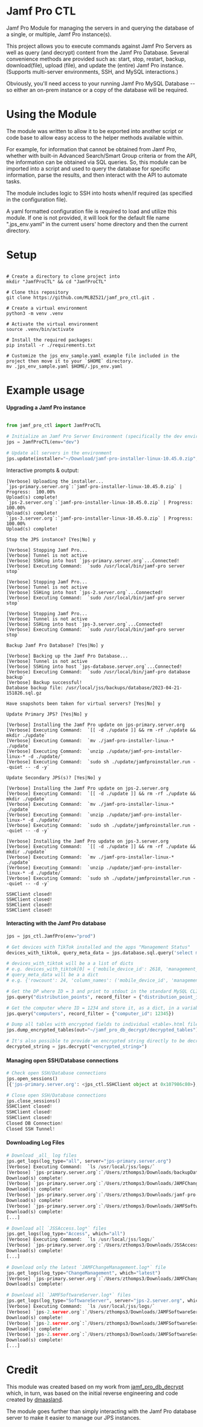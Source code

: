 # Jamf Pro CTL

Jamf Pro Module for managing the servers in and querying the database of a single, or multiple, Jamf Pro instance(s).

This project allows you to execute commands against Jamf Pro Servers as well as query (and decrypt) content from the Jamf Pro Database.  Several convenience methods are provided such as:  start, stop, restart, backup, download(file), upload (file), and update the (entire) Jamf Pro instance.  (Supports multi-server environments, SSH, and MySQL interactions.)

Obviously, you'll need access to your running Jamf Pro MySQL Database -- so either an on-prem instance or a copy of the database will be required.


# Using the Module

The module was written to allow it to be exported into another script or code base to allow easy access to the helper methods available within.

For example, for information that cannot be obtained from Jamf Pro, whether with built-in Advanced Search/Smart Group criteria or from the API, the information can be obtained via SQL queries.  So, this module can be imported into a script and used to query the database for specific information, parse the results, and then interact with the API to automate tasks.

The module includes logic to SSH into hosts when/if required (as specified in the configuration file).

A yaml formatted configuration file is required to load and utilize this module.  If one is not provided, it will look for the default file name ".jps_env.yaml" in the current users' home  directory and then the current directory.


# Setup

```shell

# Create a directory to clone project into
mkdir "JamfProCTL" && cd "JamfProCTL"

# Clone this repository
git clone https://github.com/MLBZ521/jamf_pro_ctl.git .

# Create a virtual environment
python3 -m venv .venv

# Activate the virtual environment
source .venv/bin/activate

# Install the required packages:
pip install -r ./requirements.txt

# Customize the jps_env_sample.yaml example file included in the project then move it to your `$HOME` directory.
mv .jps_env_sample.yaml $HOME/.jps_env.yaml
```

# Example usage



#### Upgrading a Jamf Pro instance

```python

from jamf_pro_ctl import JamfProCTL

# Initialize an Jamf Pro Server Environment (specifically the dev environment here)
jps = JamfProCTL(env="dev")

# Update all servers in the environment
jps.update(installer="~/Download/jamf-pro-installer-linux-10.45.0.zip", prompt_to_continue = True)
```

Interactive prompts & output:
```
[Verbose] Uploading the installer...
`jps-primary.server.org`:`jamf-pro-installer-linux-10.45.0.zip` | Progress:  100.00%
Upload(s) complete!
`jps-2.server.org`:`jamf-pro-installer-linux-10.45.0.zip` | Progress:  100.00%
Upload(s) complete!
`jps-3.server.org`:`jamf-pro-installer-linux-10.45.0.zip` | Progress:  100.00%
Upload(s) complete!

Stop the JPS instance? [Yes|No] y

[Verbose] Stopping Jamf Pro...
[Verbose] Tunnel is not active
[Verbose] SSHing into host `jps-primary.server.org`...Connected!
[Verbose] Executing Command:  `sudo /usr/local/bin/jamf-pro server stop`

[Verbose] Stopping Jamf Pro...
[Verbose] Tunnel is not active
[Verbose] SSHing into host `jps-2.server.org`...Connected!
[Verbose] Executing Command:  `sudo /usr/local/bin/jamf-pro server stop`

[Verbose] Stopping Jamf Pro...
[Verbose] Tunnel is not active
[Verbose] SSHing into host `jps-3.server.org`...Connected!
[Verbose] Executing Command:  `sudo /usr/local/bin/jamf-pro server stop`

Backup Jamf Pro Database? [Yes|No] y

[Verbose] Backing up the Jamf Pro Database...
[Verbose] Tunnel is not active
[Verbose] SSHing into host `jps-database.server.org`...Connected!
[Verbose] Executing Command:  `sudo /usr/local/bin/jamf-pro database backup`
[Verbose] Backup successful!
Database backup file: /usr/local/jss/backups/database/2023-04-21-151826.sql.gz

Have snapshots been taken for virtual servers? [Yes|No] y

Update Primary JPS? [Yes|No] y

[Verbose] Installing the Jamf Pro update on jps-primary.server.org
[Verbose] Executing Command:  `[[ -d ./update ]] && rm -rf ./update && mkdir ./update`
[Verbose] Executing Command:  `mv ./jamf-pro-installer-linux-* ./update`
[Verbose] Executing Command:  `unzip ./update/jamf-pro-installer-linux-* -d ./update/`
[Verbose] Executing Command:  `sudo sh ./update/jamfproinstaller.run --quiet -- -d -y`

Update Secondary JPS(s)? [Yes|No] y

[Verbose] Installing the Jamf Pro update on jps-2.server.org
[Verbose] Executing Command:  `[[ -d ./update ]] && rm -rf ./update && mkdir ./update`
[Verbose] Executing Command:  `mv ./jamf-pro-installer-linux-* ./update`
[Verbose] Executing Command:  `unzip ./update/jamf-pro-installer-linux-* -d ./update/`
[Verbose] Executing Command:  `sudo sh ./update/jamfproinstaller.run --quiet -- -d -y`

[Verbose] Installing the Jamf Pro update on jps-3.server.org
[Verbose] Executing Command:  `[[ -d ./update ]] && rm -rf ./update && mkdir ./update`
[Verbose] Executing Command:  `mv ./jamf-pro-installer-linux-* ./update`
[Verbose] Executing Command:  `unzip ./update/jamf-pro-installer-linux-* -d ./update/`
[Verbose] Executing Command:  `sudo sh ./update/jamfproinstaller.run --quiet -- -d -y`

SSHClient closed!
SSHClient closed!
SSHClient closed!
SSHClient closed!
```

#### Interacting with the Jamf Pro database

```python
jps = jps_ctl.JamfPro(env="prod")

# Get devices with TikTok installed and the apps "Management Status"
devices_with_tiktok, query_meta_data = jps.database.sql.query('select mobile_device_id, management_status from mobile_device_installed_applications where mobile_device_application_detail_id in (select distinct id from mobile_device_application_details where name like "%TikTok%");', close_ssh=False)

# devices_with_tiktok will be a a list of dicts
# e.g. devices_with_tiktok[0] = {'mobile_device_id': 2618, 'management_status': 'Unmanaged'}
# query_meta_data will be a a dict
# e.g. {'rowcount': 24, 'column_names': ('mobile_device_id', 'management_status')}

# Get the DP where ID = 3 and print to stdout in the standard MySQL CLI table format
jps.query("distribution_points", record_filter = {"distribution_point_id": 3}, decrypt=True, out_as_table=True)

# Get the computer where ID = 1234 and store it, as a dict, in a variable
jps.query("computers", record_filter = {"computer_id": 12345})

# Dump all tables with encrypted fields to individual <table>.html files
jps.dump_encrypted_tables(out="~/jamf_pro_db_decrypt/decrypted_tables")

# It's also possible to provide an encrypted string directly to be decrypted
decrypted_string = jps.decrypt("<encrypted_string>")
```

#### Managing open SSH/Database connections

```python
# Check open SSH/Database connections
jps.open_sessions()
[{'jps-primary.server.org': <jps_ctl.SSHClient object at 0x107986c80>}, {'jps-database.server.org': <jps_ctl.SSHClient object at 0x104b739d0>}, {'jps-2.server.org': <jps_ctl.SSHClient object at 0x107986f20>}, {'jps-database.server.org': <sshtunnel._ThreadingForwardServer object at 0x1092101f0>}, {'jps-database.server.org': <mysql.connector.connection.MySQLConnection object at 0x107f5be50>}]

# Close open SSH/Database connections
jps.close_sessions()
SSHClient closed!
SSHClient closed!
SSHClient closed!
Closed DB Connection!
Closed SSH Tunnel!
```

#### Downloading Log Files

```python
# Download _all_ log files
jps.get_logs(log_type="all", server="jps-primary.server.org")
[Verbose] Executing Command:  `ls /usr/local/jss/logs/`
[Verbose] `jps-primary.server.org`:`/Users/zthomps3/Downloads/backupDatabase.log` | Progress:  100.00%
Download(s) complete!
[Verbose] `jps-primary.server.org`:`/Users/zthomps3/Downloads/JAMFChangeManagement.log` | Progress:  100.00%
Download(s) complete!
[Verbose] `jps-primary.server.org`:`/Users/zthomps3/Downloads/jamf-pro-installer.log` | Progress:  100.00%
Download(s) complete!
[Verbose] `jps-primary.server.org`:`/Users/zthomps3/Downloads/JAMFSoftwareServer.log` | Progress:  100.00%
Download(s) complete!
[...]

# Download all `JSSAccess.log*` files
jps.get_logs(log_type="Access", which="all")
[Verbose] Executing Command:  `ls /usr/local/jss/logs/`
[Verbose] `jps-primary.server.org`:`/Users/zthomps3/Downloads/JSSAccess.log` | Progress:  100.00%
Download(s) complete!
[...]

# Download only the latest `JAMFChangeManagement.log*` file
jps.get_logs(log_type="ChangeManagement", which="latest")
[Verbose] `jps-primary.server.org`:`/Users/zthomps3/Downloads/JAMFChangeManagement.log` | Progress:  100.00%
Download(s) complete!

# Download all `JAMFSoftwareServer.log*` files
jps.get_logs(log_type="SoftwareServer", server="jps-2.server.org", which="all")
[Verbose] Executing Command:  `ls /usr/local/jss/logs/`
[Verbose] `jps-2.server.org`:`/Users/zthomps3/Downloads/JAMFSoftwareServer.log` | Progress:  100.00%
Download(s) complete!
[Verbose] `jps-2.server.org`:`/Users/zthomps3/Downloads/JAMFSoftwareServer.log.1` | Progress:  100.00%
Download(s) complete!
[Verbose] `jps-2.server.org`:`/Users/zthomps3/Downloads/JAMFSoftwareServer.log.10` | Progress:  100.00%
Download(s) complete!
[...]
```

# Credit

This module was created based on my work from [jamf_pro_db_decrypt](https://github.com/MLBZ521/jamf_pro_db_decrypt) which, in turn, was based on the initial reverse engineering and code created by [dmaasland](https://github.com/dmaasland).

The module goes further than simply interacting with the Jamf Pro database server to make it easier to manage our JPS instances.
